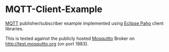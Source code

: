 MQTT-Client-Example
===================

[MQTT](http://mqtt.org) publisher/subscriber example implemented using [Eclipse Paho](http://www.eclipse.org/paho/) client libraries.

This is tested against the publicly hosted [Mosquitto](http://mosquitto.org) Broker on http://test.mosquitto.org (on port 1883).
